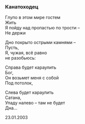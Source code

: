 ### Канатоходец

Глупо в этом мире гостем  
Жить  
Я пойду над пропастью по трости –  
Не держи  

Дно покрыто острыми камнями –  
Пусть,  
Я, чужая, всё равно  
не разобьюсь:

Справа будет караулить  
Бог,  
Он возьмет меня с собой  
Под потолок,

Слева будет караулить  
Сатана,  
Упаду налево – там не будет  
Дна...

23.01.2003
